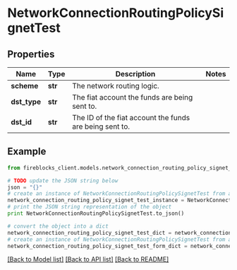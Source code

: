 # NetworkConnectionRoutingPolicySignetTest


## Properties
Name | Type | Description | Notes
------------ | ------------- | ------------- | -------------
**scheme** | **str** | The network routing logic. | 
**dst_type** | **str** | The fiat account the funds are being sent to. | 
**dst_id** | **str** | The ID of the fiat account the funds are being sent to. | 

## Example

```python
from fireblocks_client.models.network_connection_routing_policy_signet_test import NetworkConnectionRoutingPolicySignetTest

# TODO update the JSON string below
json = "{}"
# create an instance of NetworkConnectionRoutingPolicySignetTest from a JSON string
network_connection_routing_policy_signet_test_instance = NetworkConnectionRoutingPolicySignetTest.from_json(json)
# print the JSON string representation of the object
print NetworkConnectionRoutingPolicySignetTest.to_json()

# convert the object into a dict
network_connection_routing_policy_signet_test_dict = network_connection_routing_policy_signet_test_instance.to_dict()
# create an instance of NetworkConnectionRoutingPolicySignetTest from a dict
network_connection_routing_policy_signet_test_form_dict = network_connection_routing_policy_signet_test.from_dict(network_connection_routing_policy_signet_test_dict)
```
[[Back to Model list]](../README.md#documentation-for-models) [[Back to API list]](../README.md#documentation-for-api-endpoints) [[Back to README]](../README.md)


